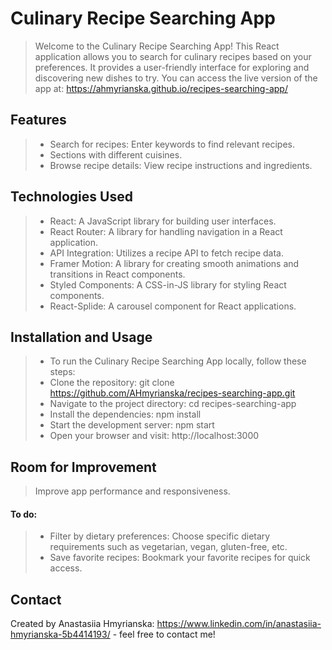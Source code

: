 # Culinary Recipe Searching App
> Welcome to the Culinary Recipe Searching App! This React application allows you to search for culinary recipes based on your preferences. It provides a user-friendly interface for exploring and discovering new dishes to try. You can access the live version of the app at: https://ahmyrianska.github.io/recipes-searching-app/

## Features
> - Search for recipes: Enter keywords to find relevant recipes.
> - Sections with different cuisines.
> - Browse recipe details: View recipe instructions and ingredients.

## Technologies Used
> - React: A JavaScript library for building user interfaces.
> - React Router: A library for handling navigation in a React application.
> - API Integration: Utilizes a recipe API to fetch recipe data.
> - Framer Motion: A library for creating smooth animations and transitions in React components.
> - Styled Components: A CSS-in-JS library for styling React components.
> - React-Splide: A carousel component for React applications.

## Installation and Usage
> - To run the Culinary Recipe Searching App locally, follow these steps:
> - Clone the repository: git clone https://github.com/AHmyrianska/recipes-searching-app.git
> - Navigate to the project directory: cd recipes-searching-app
> - Install the dependencies: npm install
> - Start the development server: npm start
> - Open your browser and visit: http://localhost:3000

## Room for Improvement
> Improve app performance and responsiveness.

#### To do:
> - Filter by dietary preferences: Choose specific dietary requirements such as vegetarian, vegan, gluten-free, etc.
> - Save favorite recipes: Bookmark your favorite recipes for quick access.

## Contact
Created by Anastasiia Hmyrianska: https://www.linkedin.com/in/anastasiia-hmyrianska-5b4414193/ - feel free to contact me!
